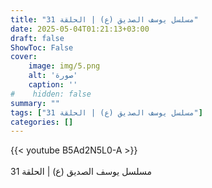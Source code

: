 ```yaml
---
title: "مسلسل يوسف الصديق (ع) | الحلقة 31"
date: 2025-05-04T01:21:13+03:00
draft: false
ShowToc: False
cover:
    image: img/5.png
    alt: 'صورة'
    caption: ''
#    hidden: false
summary: ""
tags: ["مسلسل يوسف الصديق (ع) | الحلقة 31"]
categories: []
---
```


{{< youtube B5Ad2N5L0-A >}}  
 <br>
مسلسل يوسف الصديق (ع) | الحلقة 31